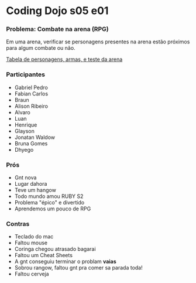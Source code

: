 # Coding Dojo s05 e01

### Problema: Combate na arena (RPG)

Em uma arena, verificar se personagens presentes na arena estão próximos para algum combate ou não.

[Tabela de personagens, armas, e teste da arena](https://docs.google.com/spreadsheets/d/19qq8IcsBvChznV8zaWpJvB4qVKU6eGeNJfqM0A8YaGs/edit?usp=sharing)

### Participantes

* Gabriel Pedro
* Fabian Carlos
* Braun
* Alison Ribeiro
* Alvaro
* Luan 
* Henrique
* Glayson
* Jonatan Waldow
* Bruna Gomes
* Dhyego

### Prós

* Gnt nova
* Lugar dahora
* Teve um hangow
* Todo mundo amou RUBY S2
* Problema "épico" e divertido
* Aprendemos um pouco de RPG

### Contras

* Teclado do mac
* Faltou mouse
* Coringa chegou atrasado bagarai
* Faltou um Cheat Sheets
* A gnt conseguiu terminar o problam **vaias**
* Sobrou rangow, faltou gnt pra comer sa parada toda!
* Faltou cerveja


